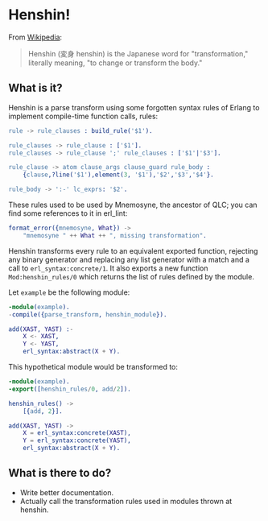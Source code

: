 Henshin!
========

From [Wikipedia][1]:
> Henshin (変身 henshin) is the Japanese word for "transformation," literally
> meaning, "to change or transform the body."

[1]: http://en.wikipedia.org/wiki/Henshin

What is it?
-----------

Henshin is a parse transform using some forgotten syntax rules of Erlang to
implement compile-time function calls, rules:

``` erlang
rule -> rule_clauses : build_rule('$1').

rule_clauses -> rule_clause : ['$1'].
rule_clauses -> rule_clause ';' rule_clauses : ['$1'|'$3'].

rule_clause -> atom clause_args clause_guard rule_body :
    {clause,?line('$1'),element(3, '$1'),'$2','$3','$4'}.

rule_body -> ':-' lc_exprs: '$2'.
```

These rules used to be used by Mnemosyne, the ancestor of QLC; you can find
some references to it in erl_lint:

``` erlang
format_error({mnemosyne, What}) ->
    "mnemosyne " ++ What ++ ", missing transformation".
```

Henshin transforms every rule to an equivalent exported function,
rejecting any binary generator and replacing any list generator with a match
and a call to `erl_syntax:concrete/1`. It also exports a new function
`Mod:henshin_rules/0` which returns the list of rules defined by the module.

Let `example` be the following module:

``` erlang
-module(example).
-compile({parse_transform, henshin_module}).

add(XAST, YAST) :-
    X <- XAST,
    Y <- YAST,
    erl_syntax:abstract(X + Y).
```

This hypothetical module would be transformed to:

``` erlang
-module(example).
-export([henshin_rules/0, add/2]).

henshin_rules() ->
    [{add, 2}].

add(XAST, YAST) ->
    X = erl_syntax:concrete(XAST),
    Y = erl_syntax:concrete(YAST),
    erl_syntax:abstract(X + Y).
```

What is there to do?
--------------------

* Write better documentation.
* Actually call the transformation rules used in modules thrown at henshin.
